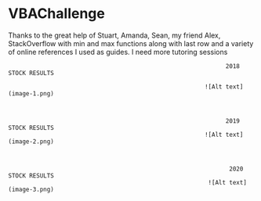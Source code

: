 # VBAChallenge
Thanks to the great help of Stuart, Amanda, Sean, my friend Alex, StackOverflow with min and max functions along with last row and a variety of online references I used as guides. I need more tutoring sessions


                                                                  2018 STOCK RESULTS

                                                            ![Alt text](image-1.png)



                                                                  2019 STOCK RESULTS
                                                            ![Alt text](image-2.png)



                                                                   2020 STOCK RESULTS
                                                             ![Alt text](image-3.png)